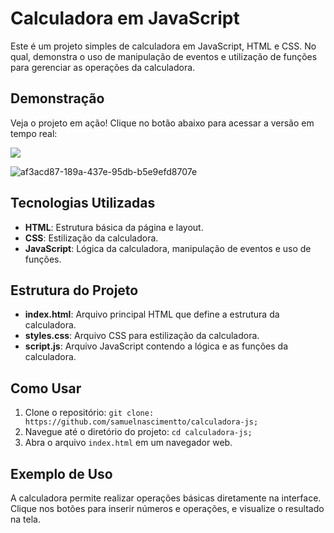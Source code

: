 <h1>Calculadora em JavaScript</h1>

<p>Este é um projeto simples de calculadora em  JavaScript, HTML e CSS. No qual, demonstra o uso de manipulação de eventos e utilização de funções para gerenciar as operações da calculadora.</p>

<h2>Demonstração</h2><p>Veja o projeto em ação! Clique no botão abaixo para acessar a versão em tempo real:</p>


<a href="https://samuelnascimentto.github.io/calculadora-js/assets/index.html" target="_blank">
    <img src="https://github.com/user-attachments/assets/1f0925e7-4cc6-4401-8035-19ffa4b95198"> <p><p>
</a>



![af3acd87-189a-437e-95db-b5e9efd8707e](https://github.com/user-attachments/assets/781d7641-29db-42b6-9cda-33fffac5afc1)  

<h2>Tecnologias Utilizadas</h2>
<ul>
<li><strong>HTML</strong>: Estrutura básica da página e layout.</li>
<li><strong>CSS</strong>: Estilização da calculadora.</li>
<li><strong>JavaScript</strong>: Lógica da calculadora, manipulação de eventos e uso de funções.</li>
</ul>

<h2>Estrutura do Projeto</h2>
<ul>
<li><strong>index.html</strong>: Arquivo principal HTML que define a estrutura da calculadora.</li>
<li><strong>styles.css</strong>: Arquivo CSS para estilização da calculadora.</li>
<li><strong>script.js</strong>: Arquivo JavaScript contendo a lógica e as funções da calculadora.</li>
</ul>

<h2>Como Usar</h2>
<ol>
<li>Clone o repositório: <code>git clone: https://github.com/samuelnascimentto/calculadora-js;</code></li>
<li>Navegue até o diretório do projeto: <code>cd calculadora-js;</code></li>
<li>Abra o arquivo <code>index.html</code> em um navegador web.</li>
</ol>

<h2>Exemplo de Uso</h2>
<p>A calculadora permite realizar operações básicas diretamente na interface. Clique nos botões para inserir números e operações, e visualize o resultado na tela.</p>

